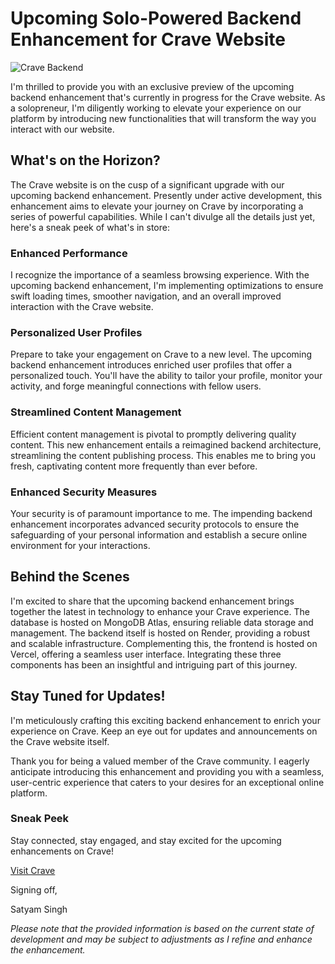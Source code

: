 # Upcoming Solo-Powered Backend Enhancement for Crave Website
![Crave Backend](https://github.com/Satyxm/Crave-Backend/assets/97077594/09671f0e-a5c4-449e-ad84-d2179b848499)



I'm thrilled to provide you with an exclusive preview of the upcoming backend enhancement that's currently in progress for the Crave website. As a solopreneur, I'm diligently working to elevate your experience on our platform by introducing new functionalities that will transform the way you interact with our website.

## What's on the Horizon?

The Crave website is on the cusp of a significant upgrade with our upcoming backend enhancement. Presently under active development, this enhancement aims to elevate your journey on Crave by incorporating a series of powerful capabilities. While I can't divulge all the details just yet, here's a sneak peek of what's in store:

### Enhanced Performance
I recognize the importance of a seamless browsing experience. With the upcoming backend enhancement, I'm implementing optimizations to ensure swift loading times, smoother navigation, and an overall improved interaction with the Crave website.

### Personalized User Profiles
Prepare to take your engagement on Crave to a new level. The upcoming backend enhancement introduces enriched user profiles that offer a personalized touch. You'll have the ability to tailor your profile, monitor your activity, and forge meaningful connections with fellow users.

### Streamlined Content Management
Efficient content management is pivotal to promptly delivering quality content. This new enhancement entails a reimagined backend architecture, streamlining the content publishing process. This enables me to bring you fresh, captivating content more frequently than ever before.

### Enhanced Security Measures
Your security is of paramount importance to me. The impending backend enhancement incorporates advanced security protocols to ensure the safeguarding of your personal information and establish a secure online environment for your interactions.

## Behind the Scenes

I'm excited to share that the upcoming backend enhancement brings together the latest in technology to enhance your Crave experience. The database is hosted on MongoDB Atlas, ensuring reliable data storage and management. The backend itself is hosted on Render, providing a robust and scalable infrastructure. Complementing this, the frontend is hosted on Vercel, offering a seamless user interface. Integrating these three components has been an insightful and intriguing part of this journey.

## Stay Tuned for Updates!

I'm meticulously crafting this exciting backend enhancement to enrich your experience on Crave. Keep an eye out for updates and announcements on the Crave website itself.

Thank you for being a valued member of the Crave community. I eagerly anticipate introducing this enhancement and providing you with a seamless, user-centric experience that caters to your desires for an exceptional online platform.

### Sneak Peek

Stay connected, stay engaged, and stay excited for the upcoming enhancements on Crave!

[Visit Crave](https://crave-beige.vercel.app/)

Signing off,

Satyam Singh

*Please note that the provided information is based on the current state of development and may be subject to adjustments as I refine and enhance the enhancement.*
